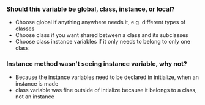 ### Should this variable be global, class, instance, or local?
* Choose global if anything anywhere needs it, e.g. different types of classes
* Choose class if you want shared between a class and its subclasses
* Choose class instance variables if it only needs to belong to only one class

### Instance method wasn't seeing instance variable, why not?
* Because the instance variables need to be declared in initialize, when an instance is made
* class variable was fine outside of intialize because it belongs to a class, not an instance
